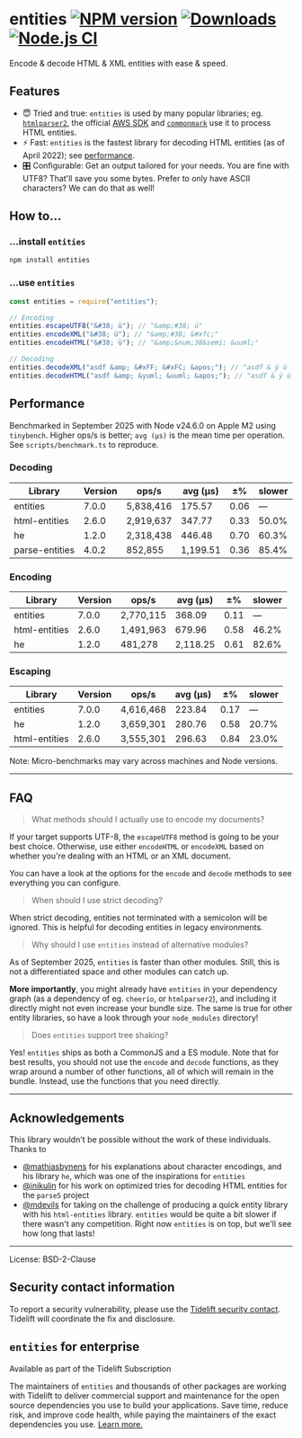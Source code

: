 # entities [![NPM version](https://img.shields.io/npm/v/entities.svg)](https://npmjs.org/package/entities) [![Downloads](https://img.shields.io/npm/dm/entities.svg)](https://npmjs.org/package/entities) [![Node.js CI](https://github.com/fb55/entities/actions/workflows/nodejs-test.yml/badge.svg)](https://github.com/fb55/entities/actions/workflows/nodejs-test.yml)

Encode & decode HTML & XML entities with ease & speed.

## Features

- 😇 Tried and true: `entities` is used by many popular libraries; eg.
  [`htmlparser2`](https://github.com/fb55/htmlparser2), the official
  [AWS SDK](https://github.com/aws/aws-sdk-js-v3) and
  [`commonmark`](https://github.com/commonmark/commonmark.js) use it to process
  HTML entities.
- ⚡️ Fast: `entities` is the fastest library for decoding HTML entities (as of
  April 2022); see [performance](#performance).
- 🎛 Configurable: Get an output tailored for your needs. You are fine with
  UTF8? That'll save you some bytes. Prefer to only have ASCII characters? We
  can do that as well!

## How to…

### …install `entities`

    npm install entities

### …use `entities`

```javascript
const entities = require("entities");

// Encoding
entities.escapeUTF8("&#38; ü"); // "&amp;#38; ü"
entities.encodeXML("&#38; ü"); // "&amp;#38; &#xfc;"
entities.encodeHTML("&#38; ü"); // "&amp;&num;38&semi; &uuml;"

// Decoding
entities.decodeXML("asdf &amp; &#xFF; &#xFC; &apos;"); // "asdf & ÿ ü '"
entities.decodeHTML("asdf &amp; &yuml; &uuml; &apos;"); // "asdf & ÿ ü '"
```

## Performance

Benchmarked in September 2025 with Node v24.6.0 on Apple M2 using `tinybench`.
Higher ops/s is better; `avg (μs)` is the mean time per operation.
See `scripts/benchmark.ts` to reproduce.

### Decoding

| Library        | Version | ops/s     | avg (μs) | ±%   | slower |
| -------------- | ------- | --------- | -------- | ---- | ------ |
| entities       | 7.0.0   | 5,838,416 | 175.57   | 0.06 | —      |
| html-entities  | 2.6.0   | 2,919,637 | 347.77   | 0.33 | 50.0%  |
| he             | 1.2.0   | 2,318,438 | 446.48   | 0.70 | 60.3%  |
| parse-entities | 4.0.2   |   852,855 | 1,199.51 | 0.36 | 85.4%  |

### Encoding

| Library        | Version | ops/s     | avg (μs) | ±%   | slower |
| -------------- | ------- | --------- | -------- | ---- | ------ |
| entities       | 7.0.0   | 2,770,115 | 368.09   | 0.11 | —      |
| html-entities  | 2.6.0   | 1,491,963 | 679.96   | 0.58 | 46.2%  |
| he             | 1.2.0   |   481,278 | 2,118.25 | 0.61 | 82.6%  |

### Escaping

| Library        | Version | ops/s     | avg (μs) | ±%   | slower |
| -------------- | ------- | --------- | -------- | ---- | ------ |
| entities       | 7.0.0   | 4,616,468 | 223.84   | 0.17 | —      |
| he             | 1.2.0   | 3,659,301 | 280.76   | 0.58 | 20.7%  |
| html-entities  | 2.6.0   | 3,555,301 | 296.63   | 0.84 | 23.0%  |

Note: Micro-benchmarks may vary across machines and Node versions.

---

## FAQ

> What methods should I actually use to encode my documents?

If your target supports UTF-8, the `escapeUTF8` method is going to be your best
choice. Otherwise, use either `encodeHTML` or `encodeXML` based on whether
you're dealing with an HTML or an XML document.

You can have a look at the options for the `encode` and `decode` methods to see
everything you can configure.

> When should I use strict decoding?

When strict decoding, entities not terminated with a semicolon will be ignored.
This is helpful for decoding entities in legacy environments.

> Why should I use `entities` instead of alternative modules?

As of September 2025, `entities` is faster than other modules. Still, this is
not a differentiated space and other modules can catch up.

**More importantly**, you might already have `entities` in your dependency graph
(as a dependency of eg. `cheerio`, or `htmlparser2`), and including it directly
might not even increase your bundle size. The same is true for other entity
libraries, so have a look through your `node_modules` directory!

> Does `entities` support tree shaking?

Yes! `entities` ships as both a CommonJS and a ES module. Note that for best
results, you should not use the `encode` and `decode` functions, as they wrap
around a number of other functions, all of which will remain in the bundle.
Instead, use the functions that you need directly.

---

## Acknowledgements

This library wouldn't be possible without the work of these individuals. Thanks
to

- [@mathiasbynens](https://github.com/mathiasbynens) for his explanations about
  character encodings, and his library `he`, which was one of the inspirations
  for `entities`
- [@inikulin](https://github.com/inikulin) for his work on optimized tries for
  decoding HTML entities for the `parse5` project
- [@mdevils](https://github.com/mdevils) for taking on the challenge of
  producing a quick entity library with his `html-entities` library. `entities`
  would be quite a bit slower if there wasn't any competition. Right now
  `entities` is on top, but we'll see how long that lasts!

---

License: BSD-2-Clause

## Security contact information

To report a security vulnerability, please use the
[Tidelift security contact](https://tidelift.com/security). Tidelift will
coordinate the fix and disclosure.

## `entities` for enterprise

Available as part of the Tidelift Subscription

The maintainers of `entities` and thousands of other packages are working with
Tidelift to deliver commercial support and maintenance for the open source
dependencies you use to build your applications. Save time, reduce risk, and
improve code health, while paying the maintainers of the exact dependencies you
use.
[Learn more.](https://tidelift.com/subscription/pkg/npm-entities?utm_source=npm-entities&utm_medium=referral&utm_campaign=enterprise&utm_term=repo)
